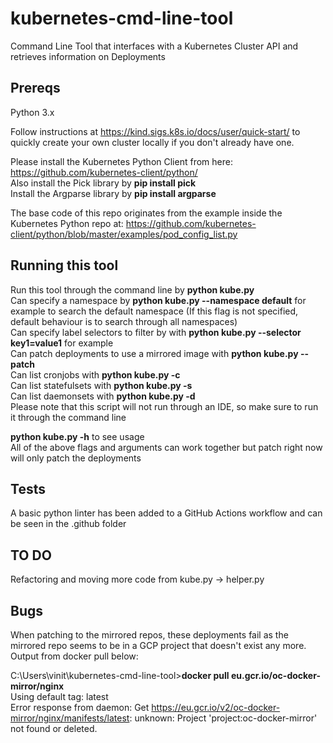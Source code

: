 # kubernetes-cmd-line-tool
Command Line Tool that interfaces with a Kubernetes Cluster API and retrieves information on Deployments

## Prereqs
Python 3.x

Follow instructions at https://kind.sigs.k8s.io/docs/user/quick-start/ to quickly create your own cluster locally if you don't already have one.

Please install the Kubernetes Python Client from here: https://github.com/kubernetes-client/python/  
Also install the Pick library by **pip install pick**  
Install the Argparse library by **pip install argparse**  

The base code of this repo originates from the example inside the Kubernetes Python repo at: https://github.com/kubernetes-client/python/blob/master/examples/pod_config_list.py

## Running this tool
Run this tool through the command line by **python kube.py**  
Can specify a namespace by **python kube.py --namespace default** for example to search the default namespace (If this flag is not specified, default behaviour is to search through all namespaces)  
Can specify label selectors to filter by with **python kube.py --selector key1=value1** for example  
Can patch deployments to use a mirrored image with **python kube.py --patch**  
Can list cronjobs with **python kube.py -c**  
Can list statefulsets with **python kube.py -s**  
Can list daemonsets with **python kube.py -d**  
Please note that this script will not run through an IDE, so make sure to run it through the command line  

**python kube.py -h** to see usage  
All of the above flags and arguments can work together but patch right now will only patch the deployments 

## Tests
A basic python linter has been added to a GitHub Actions workflow and can be seen in the .github folder

## TO DO

Refactoring and  moving more code from kube.py -> helper.py  

## Bugs
When patching to the mirrored repos, these deployments fail as the mirrored repo seems to be in a GCP project that doesn't exist any more. Output from docker pull below:

C:\Users\vinit\kubernetes-cmd-line-tool>**docker pull eu.gcr.io/oc-docker-mirror/nginx**  
Using default tag: latest  
Error response from daemon: Get https://eu.gcr.io/v2/oc-docker-mirror/nginx/manifests/latest: unknown: Project 'project:oc-docker-mirror' not found or deleted.  
